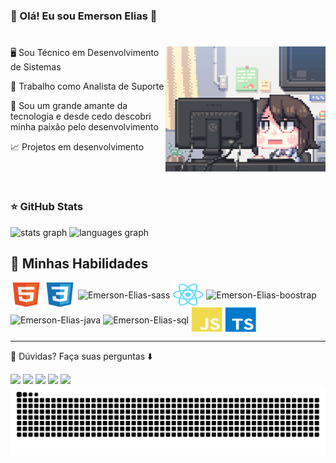 ### 🦊 Olá! Eu sou Emerson Elias 🍃
#
 
<div>
    <img src="/.github/workflows/dev.gif" alt="" height="200px" align="right">
    <p>🖥️ Sou Técnico em Desenvolvimento de Sistemas</p>
    <p>🏢 Trabalho como Analista de Suporte</p>
    <p>📌 Sou um grande amante da tecnologia e desde cedo descobri minha paixão pelo desenvolvimento</p>
    <p>📈 Projetos em desenvolvimento</p>
  <br>
</div>

#

### ⭐ GitHub Stats
<div>
  <img src="https://github-readme-stats.vercel.app/api?username=emerson-elias&hide_title=false&hide_rank=false&show_icons=true&include_all_commits=true&count_private=true&disable_animations=false&theme=tokyonight&locale=en&hide_border=false" height="160" alt="stats graph"  />
  <img src="https://github-readme-stats.vercel.app/api/top-langs?username=emerson-elias&locale=en&hide_title=false&layout=compact&card_width=320&langs_count=5&theme=tokyonight&hide_border=false" height="160" alt="languages graph"  />
</div>

## 🚀 Minhas Habilidades

<div style="display: inline_block">
    <img align="center" alt="Emerson-Elias-HTML" height="40" width="50" src="https://raw.githubusercontent.com/devicons/devicon/master/icons/html5/html5-original.svg">
  <img align="center" alt="Emerson-Elias-CSS" height="40" width="50"" src="https://raw.githubusercontent.com/devicons/devicon/master/icons/css3/css3-original.svg">
              <img align="center" alt="Emerson-Elias-sass" height="30" width="40" src="https://cdn.jsdelivr.net/gh/devicons/devicon@latest/icons/sass/sass-original.svg" />
    <img align="center" alt="Emerson-Elias-React" height="40" width="50" src="https://raw.githubusercontent.com/devicons/devicon/master/icons/react/react-original.svg">
            <img align="center" alt="Emerson-Elias-boostrap" height="40" width="50" src="https://cdn.jsdelivr.net/gh/devicons/devicon@latest/icons/bootstrap/bootstrap-original.svg" />       
            <img align="center" alt="Emerson-Elias-java" height="40" width="50" src="https://cdn.jsdelivr.net/gh/devicons/devicon@latest/icons/java/java-original.svg" />         
            <img align="center" alt="Emerson-Elias-sql" height="40" width="50" src="https://cdn.jsdelivr.net/gh/devicons/devicon@latest/icons/microsoftsqlserver/microsoftsqlserver-original.svg" />
  <img align="center" alt="Emerson-Elias-Js" height="40" width="50" src="https://raw.githubusercontent.com/devicons/devicon/master/icons/javascript/javascript-plain.svg">
  <img align="center" alt="Emerson-Elias-Ts" height="40" width="50" src="https://raw.githubusercontent.com/devicons/devicon/master/icons/typescript/typescript-plain.svg">       
</div>

<hr>

<div>
    <p>💬 Dúvidas? Faça suas perguntas ⬇️</p>
  <a href="https://www.facebook.com/emerson.emersoneliassodremorais/" target="_blank"><img src="https://img.shields.io/badge/-Facebook-3b5998?style=for-the-badge&logo=facebook&logoColor=white" target="_blank"/></a> 
  <a href="https://www.instagram.com/emersoneliass_/" target="_blank"><img src="https://img.shields.io/badge/-Instagram-%23E4405F?style=for-the-badge&logo=instagram&logoColor=white" target="_blank"></a>
  <a href="mailto:emersonees808@gmail.com"><img src="https://img.shields.io/badge/Gmail-D14836?style=for-the-badge&logo=gmail&logoColor=white" target="_blank"></a>
  <a href="https://www.linkedin.com/in/emerson-elias-9b2894228/" target="_blank"><img src="https://img.shields.io/badge/-LinkedIn-%230077B5?style=for-the-badge&logo=linkedin&logoColor=white" target="_blank"></a>  
    <a href="https://outlook.live.com/mail/0/" target="_blank"><img src="https://img.shields.io/badge/Microsoft_Outlook-0078D4?style=for-the-badge&logo=microsoft-outlook&logoColor=white" target="_blank"></a> 
</div>

<picture align="center">
  <source media="(prefers-color-scheme: dark)" srcset="https://raw.githubusercontent.com/emerson-elias/emerson-elias/output/github-contribution-grid-snake-dark.svg">
  <source media="(prefers-color-scheme: light)" srcset="https://raw.githubusercontent.com/emerson-elias/emerson-elias/output/github-contribution-grid-snake-dark.svg">
  <img align="center" alt="github contribution grid snake animation" src="https://raw.githubusercontent.com/emerson-elias/emerson-elias/output/github-contribution-grid-snake.svg">
</picture>
